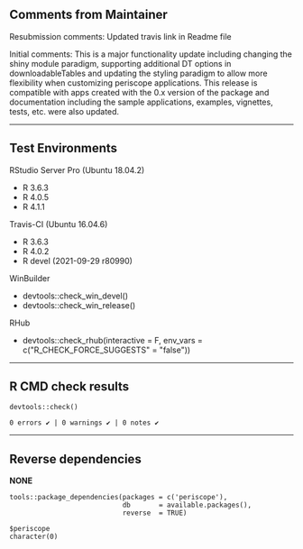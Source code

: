 ## Comments from Maintainer

Resubmission comments:
Updated travis link in Readme file

Initial comments: 
This is a major functionality update including changing the shiny module paradigm, supporting additional DT options in downloadableTables and updating the styling paradigm to allow more flexibility when customizing periscope applications.  This release is compatible with apps created with the 0.x version of the package and
documentation including the sample applications, examples, vignettes, tests, etc. were also updated.

---  
    
## Test Environments
    

RStudio Server Pro (Ubuntu 18.04.2)  

* R 3.6.3
* R 4.0.5
* R 4.1.1

Travis-CI (Ubuntu 16.04.6)

* R 3.6.3
* R 4.0.2
* R devel (2021-09-29 r80990)

WinBuilder

* devtools::check_win_devel()  
* devtools::check_win_release()  

RHub

* devtools::check_rhub(interactive = F, env_vars = c("R_CHECK_FORCE_SUGGESTS" = "false"))

---  
    
## R CMD check results
    
    
```
devtools::check()  

0 errors ✔ | 0 warnings ✔ | 0 notes ✔
```

---  
    
## Reverse dependencies
    
**NONE**
    
```
tools::package_dependencies(packages = c('periscope'),
                            db       = available.packages(), 
                            reverse  = TRUE)

$periscope  
character(0)
```

